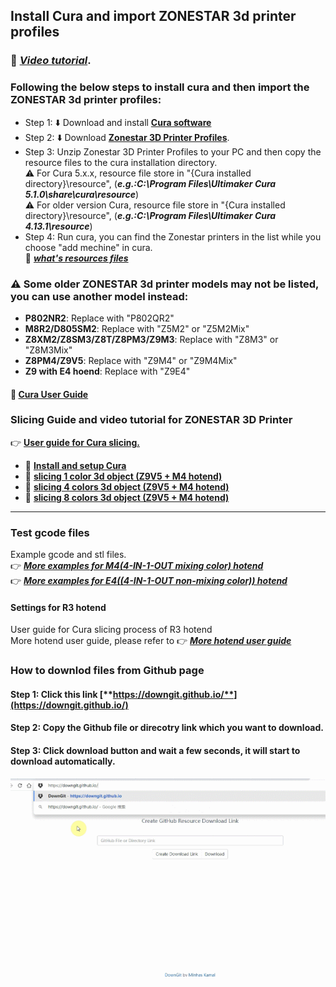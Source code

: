 ## Install Cura and import ZONESTAR 3d printer profiles
 
### :movie_camera: [***Video tutorial***](https://youtu.be/h2GynyUo7wQ).    
### Following the below steps to install cura and then import the ZONESTAR 3d printer profiles:  
- Step 1:  :arrow_down: Download and install  [**Cura software**](https://github.com/Ultimaker/Cura/releases)
- Step 2:  :arrow_down: Download [**Zonestar 3D Printer Profiles**](./ZONESTAR_Cura_resources.zip). 
- Step 3:   Unzip Zonestar 3D Printer Profiles to your PC and then copy the resource files to the cura installation directory.     
:warning: For Cura 5.x.x, resource file store in "{Cura installed directory}\resource", (***e.g.:C:\Program Files\Ultimaker Cura 5.1.0\share\cura\resource***)      
:warning: For older version Cura, resource file store in "{Cura installed directory}\resource", (***e.g.:C:\Program Files\Ultimaker Cura 4.13.1\resource***)     
- Step 4: Run cura, you can find the Zonestar printers in the list while you choose "add mechine" in cura.        
:green_book: [***what's resources files***](https://github.com/Ultimaker/Cura/wiki/Definition-Files-Explained)  
### :warning: Some older ZONESTAR 3d printer models may not be listed, you can use another model instead:           
- **P802NR2**:  Replace with "P802QR2"  
- **M8R2/D805SM2**: Replace with "Z5M2" or "Z5M2Mix"     
- **Z8XM2/Z8SM3/Z8T/Z8PM3/Z9M3**: Replace with "Z8M3" or "Z8M3Mix"     
- **Z8PM4/Z9V5**: Replace with "Z9M4" or "Z9M4Mix"      
- **Z9 with E4 hoend**: Replace with "Z9E4"    
#### :book: [Cura User Guide](https://support.ultimaker.com/hc/en-us/categories/360002327600-Software)    

### Slicing Guide and video tutorial for ZONESTAR 3D Printer
:point_right: [**User guide for Cura slicing.**](./User%20Guide/Cura%20Slicing%20guide%20for%20Mixing%20Color%20Printer%20V2_1.pdf)
- :movie_camera: [**Install and setup Cura**](https://youtu.be/h2GynyUo7wQ)   
- :movie_camera: [**slicing 1 color 3d object (Z9V5 + M4 hotend)**](https://youtu.be/UDgjGRFrELc)   
- :movie_camera: [**slicing 4 colors 3d object (Z9V5 + M4 hotend)**](https://youtu.be/hP6Socp-Cz0)    
- :movie_camera: [**slicing 8 colors 3d object (Z9V5 + M4 hotend)**](https://youtu.be/qQ6UnTysqK0)  


------------
### Test gcode files
Example gcode and stl files.  
:point_right: [***More examples for M4(4-IN-1-OUT mixing color) hotend***](https://github.com/ZONESTAR3D/Upgrade-kit-guide/tree/main/HOTEND/M4%20%204-IN-1-OUT%20Mixing%20Color%20Hotend)  
:point_right: [***More examples for E4((4-IN-1-OUT non-mixing color)) hotend***](https://github.com/ZONESTAR3D/Upgrade-kit-guide/tree/main/HOTEND/E4%204-IN-1-OUT%20Non-Mixing%20Color%20Hotend)  
#### Settings for R3 hotend 
User guide for Cura slicing process of R3 hotend   
More hotend user guide, please refer to :point_right: [***More hotend user guide***](https://github.com/ZONESTAR3D/Upgrade-kit-guide/tree/main/HOTEND)  
### How to downlod files from Github page
#### Step 1: Click this link [**https://downgit.github.io/**](https://downgit.github.io/) 
#### Step 2: Copy the Github file or direcotry link which you want to download.
#### Step 3: Click download button and wait a few seconds, it will start to download automatically. 
![](https://github.com/ZONESTAR3D/Document-and-User-Guide/blob/master/download.gif)   